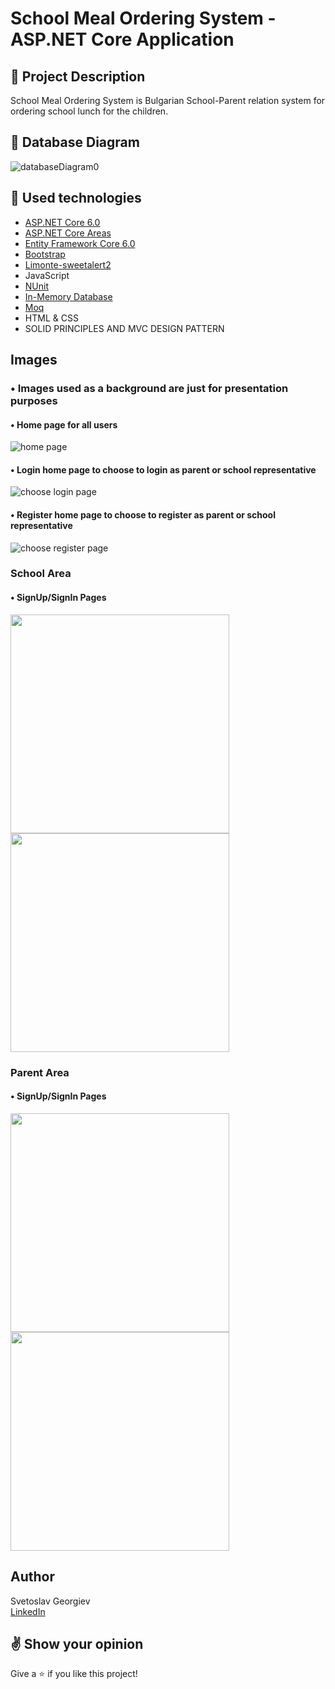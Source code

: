 # School Meal Ordering System - ASP.NET Core Application  


## :pencil: Project Description
School Meal Ordering System is Bulgarian School-Parent relation system for ordering school lunch for the children.


## :floppy_disk: Database Diagram

![databaseDiagram0](https://user-images.githubusercontent.com/54979873/212569224-b6b2ecea-f099-4be5-8627-4d31fcfa2d3c.png)






## :hammer: Used technologies
* [ASP.NET Core 6.0](https://dotnet.microsoft.com/en-us/download/dotnet/6.0)
* [ASP.NET Core Areas](https://learn.microsoft.com/en-us/aspnet/core/mvc/controllers/areas?view=aspnetcore-6.0)
* [Entity Framework Core 6.0](https://learn.microsoft.com/en-us/ef/core/)
* [Bootstrap](https://github.com/twbs/bootstrap)
* [Limonte-sweetalert2](https://sweetalert2.github.io/)
* JavaScript
* [NUnit](https://github.com/nunit/nunit)
* [In-Memory Database](https://learn.microsoft.com/en-us/sql/relational-databases/in-memory-database?view=sql-server-ver16)
* [Moq](https://github.com/moq/moq4)
* HTML & CSS
* SOLID  PRINCIPLES AND MVC DESIGN PATTERN

## Images

### • Images used as a background are just for presentation purposes

#### • Home page for all users
![home page](https://user-images.githubusercontent.com/54979873/212572043-f803b4e5-1f4c-4846-8336-d33d1c26e19e.png)

#### • Login home page to choose to login as parent or school representative
![choose login page](https://user-images.githubusercontent.com/54979873/212572181-81ded331-c180-49dd-8822-4616ee7cdd41.png)

#### • Register home page to choose to register as parent or school representative
![choose register page](https://user-images.githubusercontent.com/54979873/212572189-215940a7-1234-45b1-9194-12dba73da092.png)

### School Area

#### • SignUp/SignIn Pages

<!--
![school register page](https://user-images.githubusercontent.com/54979873/212572260-a06ebaab-92af-441f-8c3a-f2d8c54b6f0d.png)
![login for schools](https://user-images.githubusercontent.com/54979873/212572243-9dda8807-2887-4702-ba48-7737caaa80f4.png)
-->

<p align="left">
<img height="350em" src="https://user-images.githubusercontent.com/54979873/212572260-a06ebaab-92af-441f-8c3a-f2d8c54b6f0d.png" align = "center"/>
<img height="350em" src="https://user-images.githubusercontent.com/54979873/212572243-9dda8807-2887-4702-ba48-7737caaa80f4.png" align = "center"/>
</p>

### Parent Area

#### • SignUp/SignIn Pages
<!--
![Parent register page](https://user-images.githubusercontent.com/54979873/212572265-ef644f0c-20b9-4183-af05-19c2f7a779d4.png)
![login for parents](https://user-images.githubusercontent.com/54979873/212572279-406b14d8-404a-45c5-b583-cfe650aac68b.png)
-->

<p align="left">
<img height="350em" src="https://user-images.githubusercontent.com/54979873/212572265-ef644f0c-20b9-4183-af05-19c2f7a779d4.png" align = "center"/>
<img height="350em" src="https://user-images.githubusercontent.com/54979873/212572279-406b14d8-404a-45c5-b583-cfe650aac68b.png" align = "center"/>
</p>


## Author
Svetoslav Georgiev
<br />
[LinkedIn](https://www.linkedin.com/in/svetoslav-georgiev-168932184/)


## :v: Show your opinion
Give a :star: if you like this project!
